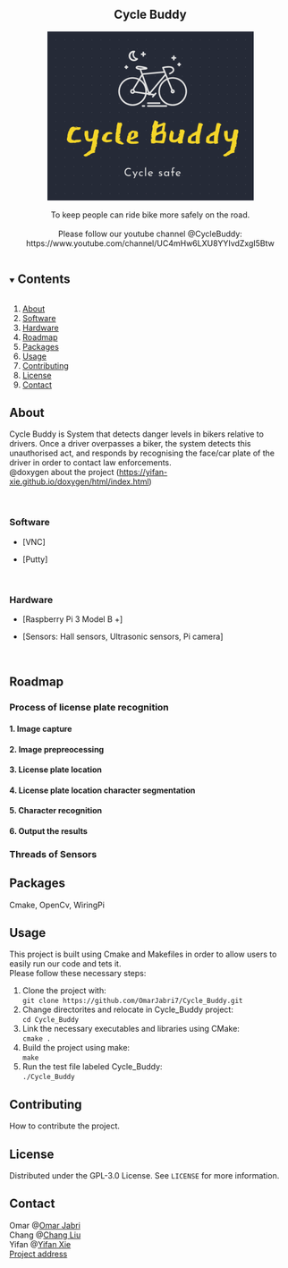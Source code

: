 <h2 align="center">Cycle Buddy</h2>  
<p align="center">
  <a href="https://github.com/OmarJabri7/Cycle_Buddy">
    <img src="https://github.com/Yifan-Xie/Image/blob/Cycle_Buddy/pictures/Logo.png" alt="Logo" >
  </a>
  
  <p align="center">
    To keep people can ride bike more safely on the road.
    <br />
    <br />
    Please follow our youtube channel   
    @CycleBuddy: https://www.youtube.com/channel/UC4mHw6LXU8YYIvdZxgI5Btw
    <br />
</div>

<!-- TOC -->
<details open="open">
  <summary><h2 style="display: inline-block">Contents</h2></summary>
  <ol>
    <li><a href="#about">About</a>
    <li><a href="#software">Software</a></li>
    <li><a href="#hardware">Hardware</a></li>       
    </li>
    <li><a href="#roadmap">Roadmap</a></li>
    <li><a href="#Packages">Packages</a>
    <li><a href="#usage">Usage</a></li>
    <li><a href="#contributing">Contributing</a></li>
    <li><a href="#license">License</a></li>
    <li><a href="#contact">Contact</a></li>
  </ol>
</details>

<!-- Project descirption -->
## About
Cycle Buddy is System that detects danger levels in bikers relative to drivers. Once a driver overpasses a biker, the system detects this unauthorised act, and responds by recognising the face/car plate of the driver in order to contact law enforcements.
<br />
@doxygen about the project (https://yifan-xie.github.io/doxygen/html/index.html)
<br />
<div align="center"> 
<br />  
</div>

### Software
* [VNC]

* [Putty]
<br />

### Hardware
* [Raspberry Pi 3 Model B +]

* [Sensors: Hall sensors, Ultrasonic sensors, Pi camera]

<br />


## Roadmap
### Process of license plate recognition
#### 1. Image capture
#### 2. Image prepreocessing
#### 3. License plate location
#### 4. License plate location character segmentation
#### 5. Character recognition 
#### 6. Output the results

### Threads of Sensors 

<!-- Getting Started -->
## Packages
Cmake, OpenCv, WiringPi

<!-- Usage -->
## Usage
This project is built using Cmake and Makefiles in order to allow users to easily run our code and tets it.<br/>
Please follow these necessary steps: <br/>
1. Clone the project with: <br/>
`git clone https://github.com/OmarJabri7/Cycle_Buddy.git`<br/>
2. Change directorites and relocate in Cycle_Buddy project: <br/>
`cd Cycle_Buddy`<br/>
3. Link the necessary executables and libraries using CMake: <br/>
`cmake .`<br/>
4. Build the project using make: <br/>
`make`<br/>
5. Run the test file labeled Cycle_Buddy: <br/>
`./Cycle_Buddy`<br/>

<!-- Contributing -->
## Contributing
How to contribute the project.

<!-- License -->
## License
Distributed under the GPL-3.0 License. See `LICENSE` for more information.

<!-- Contact Info -->
## Contact
Omar @[Omar Jabri](https://github.com/OmarJabri7)
<br />
Chang @[Chang Liu](https://github.com/Cliu1993)
<br />
Yifan @[Yifan Xie](https://github.com/Yifan-Xie)
<br />
[Project address](https://github.com/OmarJabri7/Cycle_Buddy)

